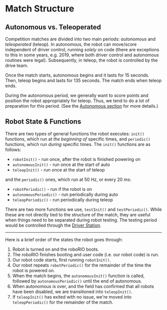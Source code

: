 # Match Structure

## Autonomous vs. Teleoperated

Competition matches are divided into two main periods: *autonomous* and *teleoperated* (teleop). In autonomous, the robot can move/score independent of driver control, running *solely* on code (there are exceptions to this in some years, e.g. 2019, where both driver control and autonomous routines were legal). Subsequently, in teleop, the robot is controlled by the drive team. 

Once the match starts, autonomous begins and it lasts for 15 seconds. Then, teleop begins and lasts for 135 seconds. The match ends when teleop ends.

During the autonomous period, we generally want to score points and position the robot appropriately for teleop. Thus, we tend to do a lot of preparation for this period. (See the [Autonomous section](https://frc1257.github.io/robotics-training/#/frc/4-Autonomous/README) for more details.)

## Robot State & Functions

There are two types of general functions the robot executes: `init()` functions, which run at *the beginning of* specific times, and `periodic()` functions, which run *during* specific times. The `init()` functions are as follows: 

- `robotInit()` - run once, after the robot is finished powering on
- `autonomousInit()` - run once at the start of auto
- `teleopInit()` - run once at the start of teleop

and the `periodic()` ones, which run at 50 Hz, or every 20 ms:

- `robotPeriodic()` - run if the robot is on
- `autonomousPeriodic()` - run periodically during auto
- `teleopPeriodic()` - run periodically during teleop

There are two more functions we use, `testInit()` and `testPeriodic()`. While these are not directly tied to the structure of the match, they are useful when things need to be separated during robot testing. The testing period would be controlled through the [Driver Station](https://docs.wpilib.org/en/latest/docs/software/driverstation/driver-station.html). 

---

Here is a brief order of the states the robot goes through:

1. Robot is turned on and the roboRIO boots.
2. The roboRIO finishes booting and user code (i.e. our robot code) is run.
3. Our robot code starts, first running `robotInit()`.
5. Our robot repeats `robotPeriodic()` for the remainder of the time the robot is powered on.
6. When the match begins, the `autonomousInit()` function is called, followed by `autonomousPeriodic()` until the end of autonomous.
7. When autonomous is over, and the field has confirmed that all robots have been disabled, we are transitioned into `teleopInit()`.
8. If `teleopInit()` has exited with no issue, we're moved into `teleopPeriodic()` for the remainder of the match.
